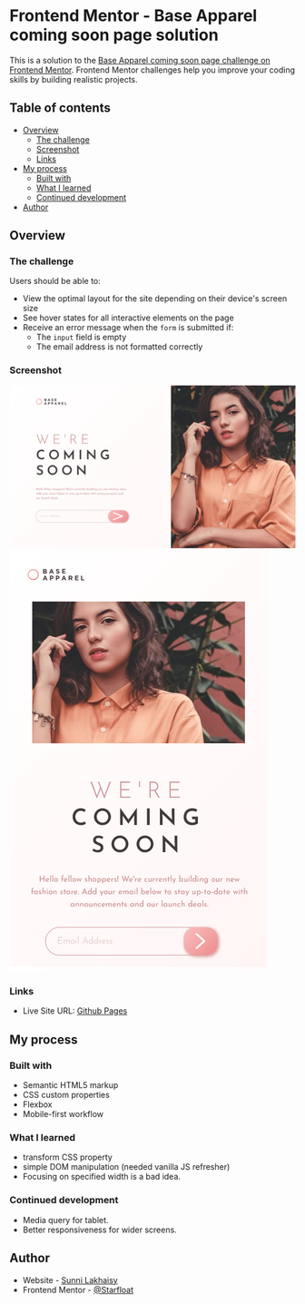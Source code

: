 # Frontend Mentor - Base Apparel coming soon page solution

This is a solution to the [Base Apparel coming soon page challenge on Frontend Mentor](https://www.frontendmentor.io/challenges/base-apparel-coming-soon-page-5d46b47f8db8a7063f9331a0). Frontend Mentor challenges help you improve your coding skills by building realistic projects.

## Table of contents

- [Overview](#overview)
  - [The challenge](#the-challenge)
  - [Screenshot](#screenshot)
  - [Links](#links)
- [My process](#my-process)
  - [Built with](#built-with)
  - [What I learned](#what-i-learned)
  - [Continued development](#continued-development)
- [Author](#author)

## Overview

### The challenge

Users should be able to:

- View the optimal layout for the site depending on their device's screen size
- See hover states for all interactive elements on the page
- Receive an error message when the `form` is submitted if:
  - The `input` field is empty
  - The email address is not formatted correctly

### Screenshot

![](./screenshots/desktop.png)
![](./screenshots/mobile.png)

### Links

<!-- - Solution URL: [Add solution URL here](https://your-solution-url.com) -->

- Live Site URL: [Github Pages](https://starfloat.github.io/base-apparel-coming-soon/)

## My process

### Built with

- Semantic HTML5 markup
- CSS custom properties
- Flexbox
- Mobile-first workflow

### What I learned

- transform CSS property
- simple DOM manipulation (needed vanilla JS refresher)
- Focusing on specified width is a bad idea.

### Continued development

- Media query for tablet.
- Better responsiveness for wider screens.

## Author

- Website - [Sunni Lakhaisy](https://www.your-site.com)
- Frontend Mentor - [@Starfloat](https://www.frontendmentor.io/profile/starfloat)
<!-- - Twitter - [@yourusername](https://www.twitter.com/yourusername) -->
